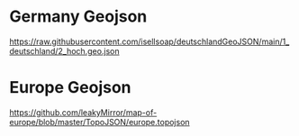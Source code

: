 # Germany Geojson

https://raw.githubusercontent.com/isellsoap/deutschlandGeoJSON/main/1_deutschland/2_hoch.geo.json

# Europe Geojson

https://github.com/leakyMirror/map-of-europe/blob/master/TopoJSON/europe.topojson